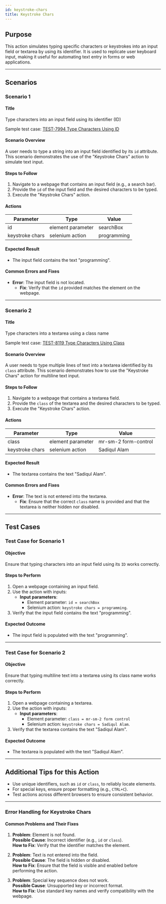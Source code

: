 ```yaml
---
id: keystroke-chars
title: Keystroke Chars
---
```


## Purpose
This action simulates typing specific characters or keystrokes into an input field or textarea by using its identifier. It is used to replicate user keyboard input, making it useful for automating text entry in forms or web applications.

---

## Scenarios

### Scenario 1

#### Title
Type characters into an input field using its identifier (ID)  

Sample test case: [TEST-7994 Type Characters Using ID](https://zeuz.zeuz.ai/Home/ManageTestCases/Edit/TEST-7994/)

#### Scenario Overview
A user needs to type a string into an input field identified by its `id` attribute. This scenario demonstrates the use of the "Keystroke Chars" action to simulate text input.

#### Steps to Follow
1. Navigate to a webpage that contains an input field (e.g., a search bar).
2. Provide the `id` of the input field and the desired characters to be typed.
3. Execute the "Keystroke Chars" action.

#### Actions

| Parameter       | Type               | Value        |
|-----------------|--------------------|--------------|
| id              | element parameter  | searchBox    |
| keystroke chars | selenium action    | programming  |

#### Expected Result
- The input field contains the text "programming".

#### Common Errors and Fixes
- **Error**: The input field is not located.
  - **Fix**: Verify that the `id` provided matches the element on the webpage.

---

### Scenario 2

#### Title
Type characters into a textarea using a class name  

Sample test case: [TEST-8119 Type Characters Using Class](https://zeuz.zeuz.ai/Home/ManageTestCases/Edit/TEST-8119/)

#### Scenario Overview
A user needs to type multiple lines of text into a textarea identified by its `class` attribute. This scenario demonstrates how to use the "Keystroke Chars" action for multiline text input.

#### Steps to Follow
1. Navigate to a webpage that contains a textarea field.
2. Provide the `class` of the textarea and the desired characters to be typed.
3. Execute the "Keystroke Chars" action.

#### Actions

| Parameter       | Type               | Value                |
|-----------------|--------------------|----------------------|
| class           | element parameter  | mr-sm-2 form-control |
| keystroke chars | selenium action    | Sadiqul Alam         |

#### Expected Result
- The textarea contains the text "Sadiqul Alam".

#### Common Errors and Fixes
- **Error**: The text is not entered into the textarea.
  - **Fix**: Ensure that the correct `class` name is provided and that the textarea is neither hidden nor disabled.

---

## Test Cases

### Test Case for Scenario 1

#### Objective
Ensure that typing characters into an input field using its `ID` works correctly.

#### Steps to Perform
1. Open a webpage containing an input field.
2. Use the action with inputs:
   - **Input parameters**:
     - Element parameter: `id = searchBox`
     - Selenium action: `keystroke chars = programming`.
3. Verify that the input field contains the text "programming".

#### Expected Outcome
- The input field is populated with the text "programming".

---

### Test Case for Scenario 2

#### Objective
Ensure that typing multiline text into a textarea using its class name works correctly.

#### Steps to Perform
1. Open a webpage containing a textarea.
2. Use the action with inputs:
   - **Input parameters**:
     - Element parameter: `class = mr-sm-2 form control`
     - Selenium action: `keystroke chars = Sadiqul Alam`.
3. Verify that the textarea contains the text "Sadiqul Alam".

#### Expected Outcome
- The textarea is populated with the text "Sadiqul Alam".

---

## Additional Tips for this Action
- Use unique identifiers, such as `id` or `class`, to reliably locate elements.
- For special keys, ensure proper formatting (e.g., `CTRL+C`).
- Test actions across different browsers to ensure consistent behavior.

---

### Error Handling for Keystroke Chars

#### Common Problems and Their Fixes
1. **Problem**: Element is not found.  
   **Possible Cause**: Incorrect identifier (e.g., `id` or `class`).  
   **How to Fix**: Verify that the identifier matches the element.

2. **Problem**: Text is not entered into the field.  
   **Possible Cause**: The field is hidden or disabled.  
   **How to Fix**: Ensure that the field is visible and enabled before performing the action.

3. **Problem**: Special key sequence does not work.  
   **Possible Cause**: Unsupported key or incorrect format.  
   **How to Fix**: Use standard key names and verify compatibility with the webpage.


